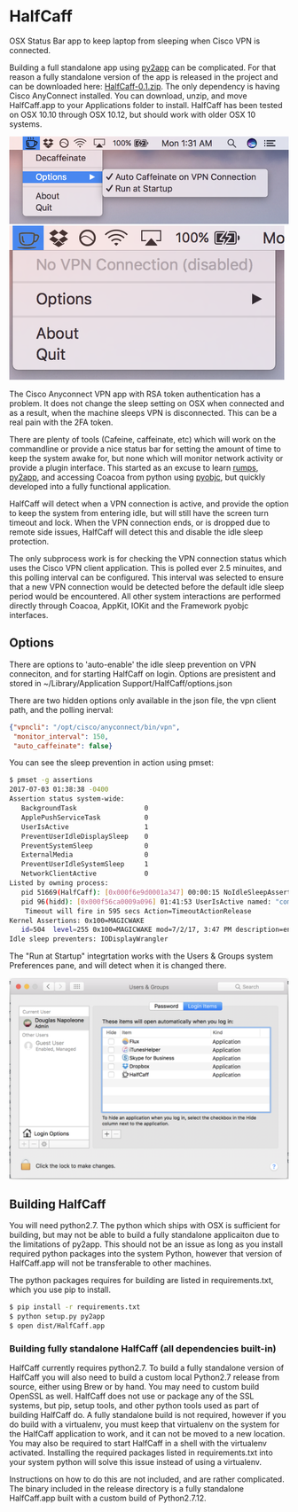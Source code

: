 # HalfCaff
OSX Status Bar app to keep laptop from sleeping when Cisco VPN is connected.

Building a full standalone app using [py2app](https://py2app.readthedocs.io/) can be complicated. 
For that reason a fully standalone version of the app is
released in the project and can be downloaded here: 
[HalfCaff-0.1.zip](https://github.com/dougn/HalfCaff/raw/master/release/HalfCaff-0.1.zip).
The only dependency is having Cisco AnyConnect installed.
You can download, unzip, and move HalfCaff.app to your Applications folder to install. 
HalfCaff has been tested on OSX 10.10 through OSX 10.12, but should work with older OSX 10 systems.

![screen shot 1](media/ss1.png "screen shot 1") ![screen shot 2](media/ss2.png "screen shot 2")


The Cisco Anyconnect VPN app with RSA token authentication has a problem. 
It does not change the sleep setting on OSX when connected and as a result, when the machine sleeps
VPN is disconnected. This can be a real pain with the 2FA token.

There are plenty of tools (Cafeine, caffeinate, etc) which will work on the commandline or provide a nice status bar
for setting the amount of time to keep the system awake for, but none which will monitor network activity or provide 
a plugin interface. This started as an excuse to learn [rumps](https://rumps.readthedocs.io/), 
[py2app](https://py2app.readthedocs.io/), and accessing Coacoa from python using 
[pyobjc](https://pypi.python.org/pypi/pyobjc), 
but quickly developed into a fully functional application.

HalfCaff will detect when a VPN connection is active, and provide the option to keep the system from entering
idle, but will still have the screen turn timeout and lock. When the VPN connection ends, or is dropped due to 
remote side issues, HalfCaff will detect this and disable the idle sleep protection. 

The only subprocess work is for checking the VPN connection status which uses the Cisco VPN client application. 
This is polled ever 2.5 minuites, and this polling interval can be configured. This interval was selected to 
ensure that a new VPN connection would be detected before the default idle sleep period would be encountered. 
All other system interactions are performed directly through Coacoa, AppKit, IOKit and the Framework pyobjc interfaces.

## Options

There are options to 'auto-enable' the idle sleep prevention on VPN conneciton, and for starting HalfCaff on login. 
Options are presistent and stored in 
~/Library/Application Support/HalfCaff/options.json

There are two hidden options only available in the json file, the vpn client path, and the polling inerval:

```json
{"vpncli": "/opt/cisco/anyconnect/bin/vpn", 
 "monitor_interval": 150, 
 "auto_caffeinate": false}
```

You can see the sleep prevention in action using pmset:

```bash
$ pmset -g assertions
2017-07-03 01:38:38 -0400 
Assertion status system-wide:
   BackgroundTask                 0
   ApplePushServiceTask           0
   UserIsActive                   1
   PreventUserIdleDisplaySleep    0
   PreventSystemSleep             0
   ExternalMedia                  0
   PreventUserIdleSystemSleep     1
   NetworkClientActive            0
Listed by owning process:
   pid 51669(HalfCaff): [0x000f6e9d0001a347] 00:00:15 NoIdleSleepAssertion named: "HalfCaff - VPN live connection" 
   pid 96(hidd): [0x000f56ca0009a096] 01:41:53 UserIsActive named: "com.apple.iohideventsystem.queue.tickle.4295159470.11" 
	Timeout will fire in 595 secs Action=TimeoutActionRelease
Kernel Assertions: 0x100=MAGICWAKE
   id=504  level=255 0x100=MAGICWAKE mod=7/2/17, 3:47 PM description=en0 owner=en0
Idle sleep preventers: IODisplayWrangler
```

The "Run at Startup" integrtation works with the Users & Groups system Preferences pane, and will detect when it is changed there.

![screen shot 3](media/ss3.png "screen shot 3")

## Building HalfCaff

You will need python2.7. The python which ships with OSX is sufficient for building, but may not be able to build a fully
standalone applicaiton due to the limitations of py2app. This should not be an issue as long as you install required
python packages into the system Python, however that version of HalfCaff.app will not be transferable to other machines.

The python packages requires for building are listed in requirements.txt, which you use pip to install.

```sh
$ pip install -r requirements.txt
$ python setup.py py2app
$ open dist/HalfCaff.app
```

### Building fully standalone HalfCaff (all dependencies built-in)

HalfCaff currently requires python2.7. To build a fully standalone version of HalfCaff you will 
also need to build a custom local Python2.7 release from source, either using Brew or by hand. 
You may need to custom build OpenSSL as well. HalfCaff does not use or package any of the SSL systems, 
but pip, setup tools, and other python tools used as part of building HalfCaff do. 
A fully standalone build is not required, however if you do build with a virtualenv, you must keep that virtualenv
on the system for the HalfCaff application to work, and it can not be moved to a new location. You may also be required
to start HalfCaff in a shell with the virtualenv activated. Installing the required packages listed in requirements.txt
into your system python will solve this issue instead of using a virtualenv.

Instructions on how to do this are not included, and are rather complicated. 
The binary included in the release directory is a fully standalone HalfCaff.app built with a custom build of Python2.7.12.

